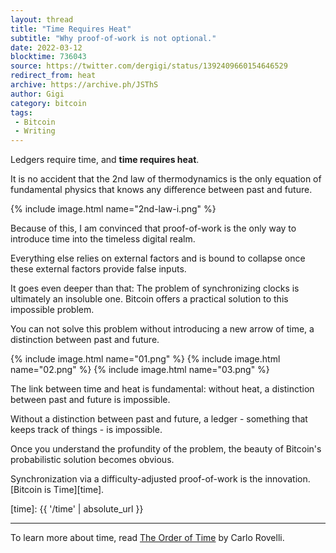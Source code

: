 ```yaml
---
layout: thread
title: "Time Requires Heat"
subtitle: "Why proof-of-work is not optional."
date: 2022-03-12
blocktime: 736043
source: https://twitter.com/dergigi/status/1392409660154646529
redirect_from: heat
archive: https://archive.ph/JSThS
author: Gigi
category: bitcoin
tags:
 - Bitcoin
 - Writing
---
```


Ledgers require time, and **time requires heat**. 

It is no accident that the 2nd law of thermodynamics is the only
equation of fundamental physics that knows any difference between past
and future.

{% include image.html name="2nd-law-i.png" %}

Because of this, I am convinced that proof-of-work is the only way to
introduce time into the timeless digital realm.

Everything else relies on external factors and is bound to collapse once
these external factors provide false inputs. 

It goes even deeper than that: The problem of synchronizing clocks is
ultimately an insoluble one. Bitcoin offers a practical solution to this
impossible problem.

You can not solve this problem without introducing a new arrow of time,
a distinction between past and future.

{% include image.html name="01.png" %}
{% include image.html name="02.png" %}
{% include image.html name="03.png" %}

The link between time and heat is fundamental: without heat, a
distinction between past and future is impossible.

Without a distinction between past and future, a ledger - something that
keeps track of things - is impossible. 

Once you understand the profundity of the problem, the beauty of
Bitcoin\'s probabilistic solution becomes obvious.

Synchronization via a difficulty-adjusted proof-of-work is the
innovation. [Bitcoin is Time][time].

[time]: {{ '/time' | absolute_url }}

---

To learn more about time, read [The Order of Time][order-of-time] by Carlo Rovelli.

[order-of-time]: https://amzn.to/3ng0Tpc


